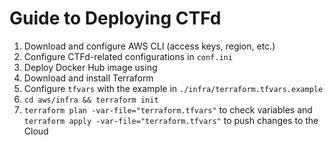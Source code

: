 # Guide to Deploying CTFd

1. Download and configure AWS CLI (access keys, region, etc.)
2. Configure CTFd-related configurations in `conf.ini`
3. Deploy Docker Hub image using 
4. Download and install Terraform
5. Configure `tfvars` with the example in `./infra/terraform.tfvars.example`
6. `cd aws/infra && terraform init`
7. `terraform plan -var-file="terraform.tfvars"` to check variables and `terraform apply -var-file="terraform.tfvars"` to push changes to the Cloud